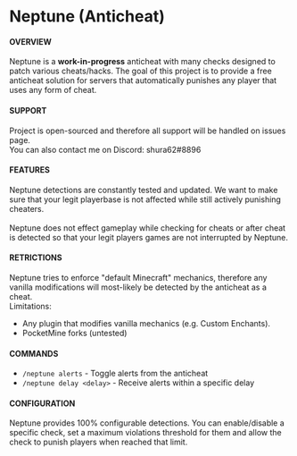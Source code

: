 # Neptune (Anticheat)
#### OVERVIEW
Neptune is a **work-in-progress** anticheat with many checks designed to patch various cheats/hacks. The goal of this project is to provide a free anticheat solution for servers that automatically punishes any player that uses any form of cheat.
#### SUPPORT  
Project is open-sourced and therefore all support will be handled on issues page.\
You can also contact me on Discord: shura62#8896
#### FEATURES
Neptune detections are constantly tested and updated. We want to make sure that your legit playerbase is not affected while still actively punishing cheaters.\
\
Neptune does not effect gameplay while checking for cheats or after cheat is detected so that your legit players games are not interrupted by Neptune.
#### RETRICTIONS
Neptune tries to enforce "default Minecraft" mechanics, therefore any vanilla modifications will most-likely be detected by the anticheat as a cheat.\
Limitations:
* Any plugin that modifies vanilla mechanics (e.g. Custom Enchants).
* PocketMine forks (untested)
#### COMMANDS
* ```/neptune alerts``` - Toggle alerts from the anticheat
* ```/neptune delay <delay>``` - Receive alerts within a specific delay
#### CONFIGURATION
Neptune provides 100% configurable detections. You can enable/disable a specific check, set a maximum violations threshold for them and allow the check to punish players when reached that limit.
